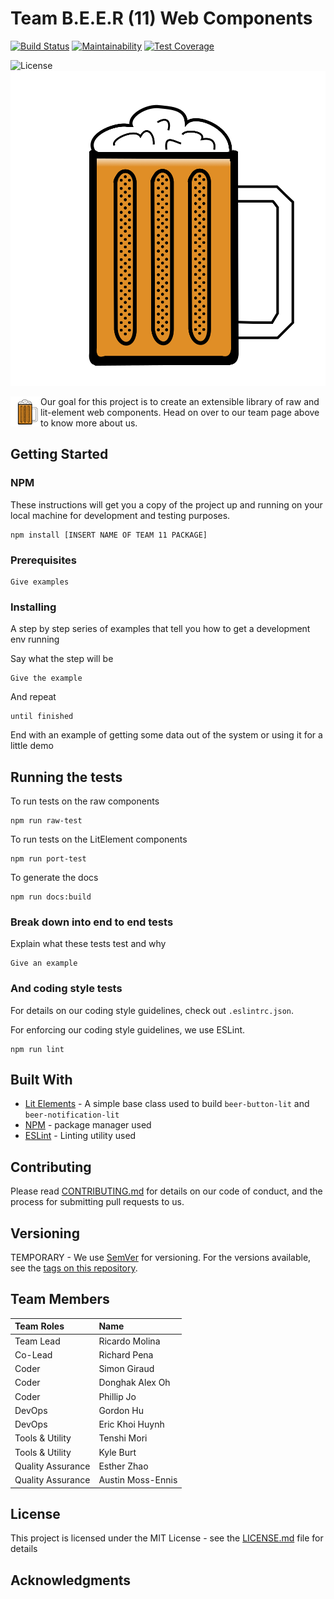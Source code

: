 # Team B.E.E.R (11) Web Components

[![Build Status](https://travis-ci.com/ucsd-cse112/Team11.svg?token=fWJAAQS1tpDVdKvzGfj7&branch=master)](https://travis-ci.com/ucsd-cse112/Team11)
[![Maintainability](https://api.codeclimate.com/v1/badges/a99a88d28ad37a79dbf6/maintainability)](https://codeclimate.com/github/codeclimate/codeclimate/maintainability)
[![Test Coverage](https://api.codeclimate.com/v1/badges/a99a88d28ad37a79dbf6/test_coverage)](https://codeclimate.com/github/codeclimate/codeclimate/test_coverage)

<!-- TODO - Don't need if closed source -->
![License](https://img.shields.io/badge/License-MIT-yellow.svg)
![](src/raw-beer/Raw-Brand/beer_team_logo.png)

<a href="https://zhaoesther.github.io/cse112-team11-website/"><img src="src/raw-beer/Raw-Brand/beer_team_logo.png" align="left" height="48" width="48" ></a>
<!-- TODO - Change the link when Esther migrates page to Team 11 repo -->

Our goal for this project is to create an extensible library of raw and lit-element web components. Head on over to our team page above to know more about us.

## Getting Started

### NPM

These instructions will get you a copy of the project up and running on your local machine for development and testing purposes. 

```
npm install [INSERT NAME OF TEAM 11 PACKAGE]
```

<!-- TODO - Git instructions? -->

### Prerequisites

<!-- TODO - Put testcafe and stuff like that -->

```
Give examples
```

### Installing

<!-- NPM takes care of these stuff so not sure what to put here, maybe unnecessary -->

A step by step series of examples that tell you how to get a development env running

Say what the step will be

```
Give the example
```

And repeat

```
until finished
```

End with an example of getting some data out of the system or using it for a little demo

## Running the tests

To run tests on the raw components
```
npm run raw-test
```

To run tests on the LitElement components
```
npm run port-test
```

To generate the docs
```
npm run docs:build
```
### Break down into end to end tests
<!-- TODO - Ask the testers for details on this -->
Explain what these tests test and why

```
Give an example
```

### And coding style tests

For details on our coding style guidelines, check out `.eslintrc.json`. 

For enforcing our coding style guidelines, we use ESLint.

```
npm run lint
```

## Built With

<!-- TODO - Not sure what to put here. Maybe VSCode and stuff like that or is it just CSS, JQuery, LitElements? -->

* [Lit Elements](https://lit-element.polymer-project.org/) - A simple base class used to build `beer-button-lit` and `beer-notification-lit`
* [NPM](https://www.npmjs.com/) - package manager used
* [ESLint](https://eslint.org/) - Linting utility used

## Contributing

<!-- TODO - Don't know if we need this but the gist of this is so that if we decide to go opensource and people want to contribute, these will be how contributions are organized.  -->

Please read [CONTRIBUTING.md](CONTRIBUTING.md) for details on our code of conduct, and the process for submitting pull requests to us.

## Versioning

<!-- TODO - Adopt a versioning guideline on meeting -->

TEMPORARY - We use [SemVer](http://semver.org/) for versioning. For the versions available, see the [tags on this repository](https://github.com/your/project/tags). 

## Team Members

<!-- TODO - We should probably change the roles up because we only stuck with it on Sprint 0 -->

| Team Roles        | Name             |
|:------------------|:-----------------|
| Team Lead         | Ricardo Molina   |
| Co-Lead           | Richard Pena     |
| Coder             | Simon Giraud     |
| Coder             | Donghak Alex Oh  |
| Coder             | Phillip Jo       |
| DevOps            | Gordon Hu        |
| DevOps            | Eric Khoi Huynh  |
| Tools & Utility   | Tenshi Mori      |
| Tools & Utility   | Kyle Burt        |
| Quality Assurance | Esther Zhao      |
| Quality Assurance | Austin Moss-Ennis|

## License

<!-- TODO - Don't need if closed source -->

This project is licensed under the MIT License - see the [LICENSE.md](LICENSE.md) file for details

## Acknowledgments

<!-- TODO - Decide what we want to put here. Looks like other teams are putting SauceLabs or BrowserStack if they got some free stuff but otherwise, I don't see anything -->
